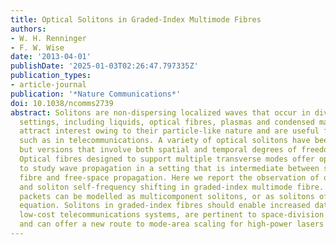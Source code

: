 ```yaml
---
title: Optical Solitons in Graded-Index Multimode Fibres
authors:
- W. H. Renninger
- F. W. Wise
date: '2013-04-01'
publishDate: '2025-01-03T02:26:47.797335Z'
publication_types:
- article-journal
publication: '*Nature Communications*'
doi: 10.1038/ncomms2739
abstract: Solitons are non-dispersing localized waves that occur in diverse physical
  settings, including liquids, optical fibres, plasmas and condensed matter. They
  attract interest owing to their particle-like nature and are useful for applications
  such as in telecommunications. A variety of optical solitons have been observed,
  but versions that involve both spatial and temporal degrees of freedom are rare.
  Optical fibres designed to support multiple transverse modes offer opportunities
  to study wave propagation in a setting that is intermediate between single-mode
  fibre and free-space propagation. Here we report the observation of optical solitons
  and soliton self-frequency shifting in graded-index multimode fibre. These wave
  packets can be modelled as multicomponent solitons, or as solitons of the Gross--Pitaevskii
  equation. Solitons in graded-index fibres should enable increased data rates in
  low-cost telecommunications systems, are pertinent to space-division multiplexing,
  and can offer a new route to mode-area scaling for high-power lasers and transmission.
---
```

